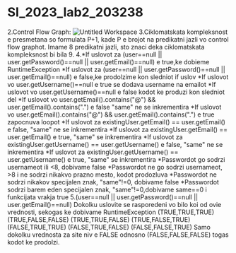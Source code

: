 # SI_2023_lab2_203238
2.Control Flow Graph: ![Untitled Workspace](https://github.com/marko41221/SI_2023_lab2_203238/assets/103193145/4ccda963-6879-4d79-862c-1f3bb3d76504)
3.Ciklomatskata kompleksnost e presmetana so formulata P+1, kade P e brojot na predikatni jazli vo control flow graphot.
Imame 8 predikatni jazli, sto znaci deka ciklomatskata kompleksnost bi bila 9.
4.*If uslovot za (user==null || user.getPassword()==null || user.getEmail()==null) e true,ke dobieme RuntimeException
*If uslovot za (user==null || user.getPassword()==null || user.getEmail()==null) e false,ke prodolzime kon sledniot if uslov
*If uslovot vo user.getUsername()==null e true se dodava username na emailot
*If uslovot vo user.getUsername()==null e false kodot ke produzi kon sledniot del
*If uslovot vo user.getEmail().contains("@") && user.getEmail().contains(".") e false "same" ne se inkrementira
*If uslovot vo user.getEmail().contains("@") && user.getEmail().contains(".") e true zapocnuva loopot
*If uslovot za existingUser.getEmail() == user.getEmail() e false, "same" ne se inkrementira
*If uslovot za existingUser.getEmail() == user.getEmail() e true, "same" se inkrementira
*If uslovot za existingUser.getUsername() == user.getUsername() e false, "same" ne se inkrementira
*If uslovot za existingUser.getUsername() == user.getUsername() e true, "same" se inkrementira
*Passwordot go sodrzi usernameot ili  <8, dobivame false
*Passwordot ne go sodrzi usernameot, >8 i ne sodrzi nikakvo prazno mesto, kodot prodozluva
*Passwordot ne sodrzi nikakov specijalen znak, "same"!=0, dobivame false 
*Passwordot sodrzi barem eden specijalen znak, "same"!=0,dobivame same==0 i funkcijata vrakja true
5.(user==null || user.getPassword()==null || user.getEmail()==null)
Dokolku uslovite se rasporedeni vo bilo koi od ovie vrednosti, sekogas ke dobivame
RuntimeException
(TRUE,TRUE,TRUE)
(TRUE,FALSE,FALSE)
(TRUE,TRUE,FALSE)
(TRUE,FALSE,TRUE)
(FALSE,TRUE,TRUE)
(FALSE,TRUE,FALSE)
(FALSE,FALSE,TRUE)
Samo dokolku vrednosta za site niv e FALSE odnosno (FALSE,FALSE,FALSE) togas kodot ke prodolzi.
